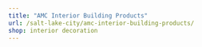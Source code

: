 ```yaml
---
title: "AMC Interior Building Products"
url: /salt-lake-city/amc-interior-building-products/
shop: interior decoration
---
```

